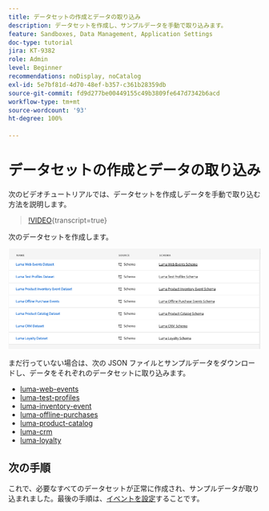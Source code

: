 ```yaml
---
title: データセットの作成とデータの取り込み
description: データセットを作成し、サンプルデータを手動で取り込みます。
feature: Sandboxes, Data Management, Application Settings
doc-type: tutorial
jira: KT-9382
role: Admin
level: Beginner
recommendations: noDisplay, noCatalog
exl-id: 5e7bf81d-4d70-48ef-b357-c361b28359db
source-git-commit: fd9d277be00449155c49b3809fe647d7342b6acd
workflow-type: tm+mt
source-wordcount: '93'
ht-degree: 100%

---
```


# データセットの作成とデータの取り込み

次のビデオチュートリアルでは、データセットを作成しデータを手動で取り込む方法を説明します。

>[!VIDEO](https://video.tv.adobe.com/v/334293?quality=12&learn=on){transcript=true}

次のデータセットを作成します。

![データセットの作成](/help/tutorial-configure-a-training-sandbox/assets/datasets.png)

まだ行っていない場合は、次の JSON ファイルとサンプルデータをダウンロードし、データをそれぞれのデータセットに取り込みます。

* [luma-web-events](/help/tutorial-configure-a-training-sandbox/assets/luma-data/luma-web-events.json)
* [luma-test-profiles](/help/tutorial-configure-a-training-sandbox/assets/luma-data/luma-test-profiles.json)
* [luma-inventory-event](/help/tutorial-configure-a-training-sandbox/assets/luma-data/luma-inventory-events.json)
* [luma-offline-purchases](/help/tutorial-configure-a-training-sandbox/assets/luma-data/luma-offline-purchases.json)
* [luma-product-catalog](/help/tutorial-configure-a-training-sandbox/assets/luma-data/luma-product-catalog.json)
* [luma-crm](/help/tutorial-configure-a-training-sandbox/assets/luma-data/luma-crm.json)
* [luma-loyalty](/help/tutorial-configure-a-training-sandbox/assets/luma-data/luma-loyalty.json)


## 次の手順

これで、必要なすべてのデータセットが正常に作成され、サンプルデータが取り込まれました。最後の手順は、[イベントを設定](/help/tutorial-configure-a-training-sandbox/configure-events.md)することです。
